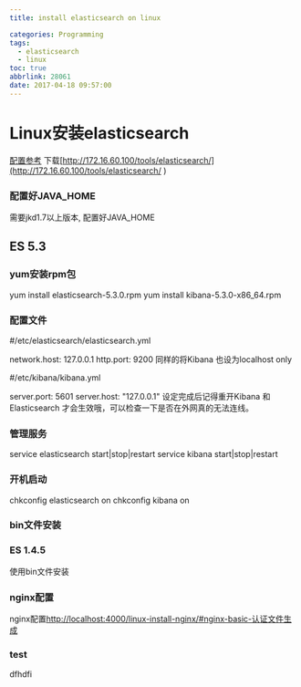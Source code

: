 ```yaml
---
title: install elasticsearch on linux

categories: Programming
tags:
  - elasticsearch
  - linux
toc: true
abbrlink: 28061
date: 2017-04-18 09:57:00
---
```



# Linux安装elasticsearch

[配置参考](http://172.16.60.100/tools/elasticsearch/Elasticsearch%E3%80%81Kibana%20%E4%BD%BF%E7%94%A8%E8%80%85%E8%AA%8D%E8%AD%89%E8%A8%AD%E5%AE%9A.html)
下载[http://172.16.60.100/tools/elasticsearch/](http://172.16.60.100/tools/elasticsearch/ )

### 配置好JAVA_HOME
需要jkd1.7以上版本, 配置好JAVA_HOME

## ES 5.3
### yum安装rpm包
yum install elasticsearch-5.3.0.rpm
yum install kibana-5.3.0-x86_64.rpm



### 配置文件
#/etc/elasticsearch/elasticsearch.yml

network.host: 127.0.0.1
http.port: 9200
同样的将Kibana 也设为localhost only

#/etc/kibana/kibana.yml

server.port: 5601
server.host: "127.0.0.1"
设定完成后记得重开Kibana 和Elasticsearch 才会生效哦，可以检查一下是否在外网真的无法连线。

### 管理服务
service elasticsearch start|stop|restart
service kibana start|stop|restart

### 开机启动
chkconfig elasticsearch on
chkconfig kibana on

### bin文件安装


### ES 1.4.5
使用bin文件安装

### nginx配置
nginx配置[http://localhost:4000/linux-install-nginx/#nginx-basic-认证文件生成](http://localhost:4000/linux-install-nginx/#nginx-basic-认证文件生成 )


### test

dfhdfi 


